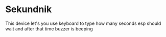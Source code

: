 # Sekundnik
This device let's you use keyboard to type how many seconds esp should wait and after that time buzzer is beeping
